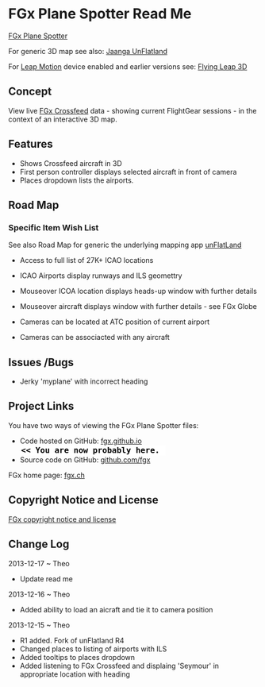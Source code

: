 FGx Plane Spotter Read Me
=========================

[FGx Plane Spotter]( http://fgx.github.io/fgx-plane-spotter/latest.html )

For generic 3D map see also: [ Jaanga UnFlatland]( https://github.com/jaanga/cookbook/tree/gh-pages/un-flatland )

For  [Leap Motion]( https://www.leapmotion.com/ ) device enabled and earlier versions see: [Flying Leap 3D]( https://github.com/jaanga/gestification/tree/gh-pages/projects/flying-leap-3d )

## Concept
View live [FGx Crossfeed]( http://crossfeed.fgx.ch/data ) data - showing current FlightGear sessions - in the context of an interactive 3D map.

## Features
* Shows Crossfeed aircraft in 3D
* First person controller displays selected aircraft in front of camera
* Places dropdown lists the airports. 

## Road Map

### Specific Item Wish List
See also Road Map for generic the underlying mapping app [unFlatLand]( https://github.com/jaanga/cookbook/tree/gh-pages/un-flatland/ )

* Access to full list of 27K+ ICAO locations
* ICAO Airports display runways and ILS geomettry
* Mouseover ICOA location displays heads-up window with further details
* Mouseover aircraft displays window with further details - see FGx Globe
 
* Cameras can be located at ATC position of current airport
* Cameras can be associacted with any aircraft

## Issues /Bugs

* Jerky 'myplane' with incorrect heading

## Project Links

You have two ways of viewing the FGx Plane Spotter files:

* Code hosted on GitHub: [fgx.github.io]( http://fgx.github.io/fgx-plane-spotter/ "view the files as apps." ) <input value="<< You are now probably here." size=28 style="font:bold 12pt monospace;border-width:0;" >  
* Source code on GitHub: [github.com/fgx]( https://github.com/fgx/fgx-fgx-plane-spotter/ "View the files as source code." ) <scan style=display:none ><< You are now probably here.</scan>

FGx home page: [fgx.ch]( http://www.fgx.ch )


## Copyright Notice and License

[FGx copyright notice and license]( https://github.com/fgx/fgx.github.io/blob/master/fgx-copyright-notice-and-license.md )


## Change Log

2013-12-17 ~ Theo

* Update read me


2013-12-16 ~ Theo

* Added ability to load an aicraft and tie it to camera position

2013-12-15 ~ Theo

* R1 added. Fork of unFlatland R4
* Changed places to listing of airports with ILS
* Added tooltips to places dropdown
* Added listening to FGx Crossfeed and displaing 'Seymour' in appropriate location with heading


